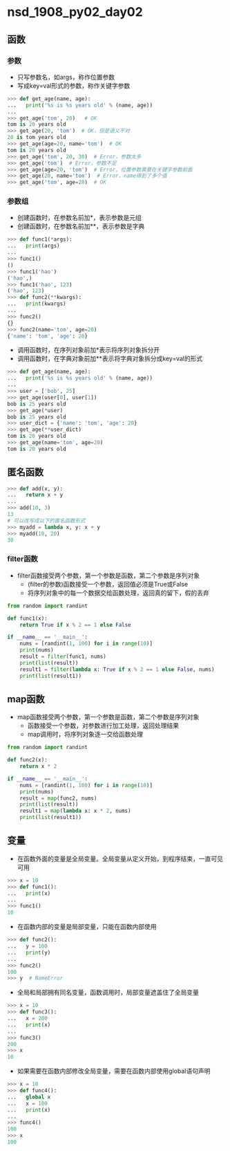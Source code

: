 # nsd_1908_py02_day02

## 函数

### 参数

- 只写参数名，如args，称作位置参数
- 写成key=val形式的参数，称作关键字参数

```python
>>> def get_age(name, age):
...   print('%s is %s years old' % (name, age))
... 
>>> get_age('tom', 20)   # OK
tom is 20 years old
>>> get_age(20, 'tom')  # OK，但是语义不对
20 is tom years old
>>> get_age(age=20, name='tom')  # OK
tom is 20 years old
>>> get_age('tom', 20, 30)  # Error，参数太多
>>> get_age('tom')  # Error，参数不足
>>> get_age(age=20, 'tom')  # Error，位置参数需要在关键字参数前面
>>> get_age(20, name='tom')  # Error，name得到了多个值
>>> get_age('tom', age=20)  # OK

```

### 参数组

- 创建函数时，在参数名前加\*，表示参数是元组
- 创建函数时，在参数名前加\*\*，表示参数是字典

```python
>>> def func1(*args):
...   print(args)
... 
>>> func1()
()
>>> func1('hao')
('hao',)
>>> func1('hao', 123)
('hao', 123)
>>> def func2(**kwargs):
...   print(kwargs)
... 
>>> func2()
{}
>>> func2(name='tom', age=20)
{'name': 'tom', 'age': 20}
```

- 调用函数时，在序列对象前加\*表示将序列对象拆分开
- 调用函数时，在字典对象前加\*\*表示将字典对象拆分成key=val的形式

```python
>>> def get_age(name, age):
...   print('%s is %s years old' % (name, age))
... 
>>> user = ['bob', 25]
>>> get_age(user[0], user[1])
bob is 25 years old
>>> get_age(*user)
bob is 25 years old
>>> user_dict = {'name': 'tom', 'age': 20}
>>> get_age(**user_dict)
tom is 20 years old
>>> get_age(name='tom', age=20)
tom is 20 years old

```

## 匿名函数

```python
>>> def add(x, y):
...   return x + y
... 
>>> add(10, 3)
13
# 可以改写成以下的匿名函数形式
>>> myadd = lambda x, y: x + y
>>> myadd(10, 20)
30

```

### filter函数

- filter函数接受两个参数，第一个参数是函数，第二个参数是序列对象
  - (filter的参数)函数接受一个参数，返回值必须是True或False
  - 将序列对象中的每一个数据交给函数处理，返回真的留下，假的丢弃

```python
from random import randint

def func1(x):
    return True if x % 2 == 1 else False

if __name__ == '__main__':
    nums = [randint(1, 100) for i in range(10)]
    print(nums)
    result = filter(func1, nums)
    print(list(result))
    result1 = filter(lambda x: True if x % 2 == 1 else False, nums)
    print(list(result1))
```

## map函数

- map函数接受两个参数，第一个参数是函数，第二个参数是序列对象
  - 函数接受一个参数，对参数进行加工处理，返回处理结果
  - map调用时，将序列对象逐一交给函数处理

```python
from random import randint

def func2(x):
    return x * 2

if __name__ == '__main__':
    nums = [randint(1, 100) for i in range(10)]
    print(nums)
    result = map(func2, nums)
    print(list(result))
    result1 = map(lambda x: x * 2, nums)
    print(list(result1))
```

## 变量

- 在函数外面的变量是全局变量。全局变量从定义开始，到程序结束，一直可见可用

```python
>>> x = 10
>>> def func1():
...   print(x)
... 
>>> func1()
10
```

- 在函数内部的变量是局部变量，只能在函数内部使用

```python
>>> def func2():
...   y = 100
...   print(y)
... 
>>> func2()
100
>>> y  # NameError
```

- 全局和局部拥有同名变量，函数调用时，局部变量遮盖住了全局变量

```python
>>> x = 10
>>> def func3():
...   x = 200
...   print(x)
... 
>>> func3()
200
>>> x
10
```

- 如果需要在函数内部修改全局变量，需要在函数内部使用global语句声明

```python
>>> x = 10
>>> def func4():
...   global x
...   x = 100
...   print(x)
... 
>>> func4()
100
>>> x
100
```



